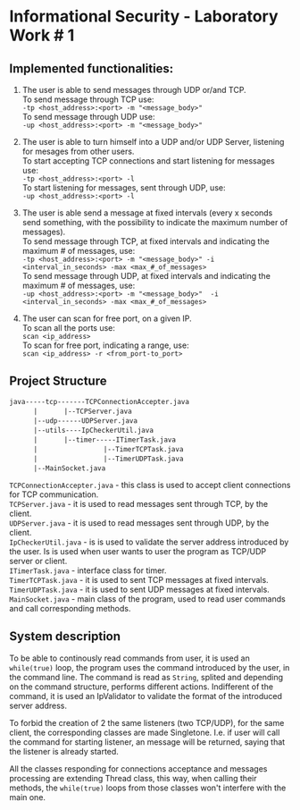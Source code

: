 # Informational Security - Laboratory Work # 1

## Implemented functionalities:
1. The user is able to send messages through UDP or/and TCP.  
To send message through TCP use:  
`-tp <host_address>:<port> -m "<message_body>"`  
 To send message through UDP use:  
`-up <host_address>:<port> -m "<message_body>"`  

2. The user is able to turn himself into a UDP and/or UDP Server, listening for mesages from other users.  
To start accepting TCP connections and start listening for messages use:  
`-tp <host_address>:<port> -l`  
To start listening for messages, sent through UDP, use:  
`-up <host_address>:<port> -l`  
3. The user is able send a message at fixed intervals (every x seconds send something, with the possibility to indicate the maximum number of messages).  
To send message through TCP, at fixed intervals and indicating the maximum # of messages, use:  
`-tp <host_address>:<port> -m "<message_body>" -i <interval_in_seconds> -max <max_#_of_messages>`    
To send message through UDP, at fixed intervals and indicating the maximum # of messages, use:  
`-up <host_address>:<port> -m "<message_body>"  -i <interval_in_seconds> -max <max_#_of_messages>` 
4. The user can scan for free port, on a given IP.  
To scan all the ports use:  
`scan <ip_address>`  
To scan for free port, indicating a range, use:  
`scan <ip_address> -r <from_port-to_port>`

##  Project Structure
`java-----tcp-------TCPConnectionAccepter.java`  
 &nbsp; &nbsp; &nbsp; &nbsp; &nbsp; &nbsp;`|` &nbsp; &nbsp; &nbsp; &nbsp; &nbsp; &nbsp;`|--TCPServer.java`  
 &nbsp; &nbsp; &nbsp; &nbsp; &nbsp; &nbsp;`|--udp------UDPServer.java`  
 &nbsp; &nbsp; &nbsp; &nbsp; &nbsp; &nbsp;`|--utils----IpCheckerUtil.java`  
 &nbsp; &nbsp; &nbsp; &nbsp; &nbsp; &nbsp;`|` &nbsp; &nbsp; &nbsp; &nbsp; &nbsp; &nbsp;`|--timer-----ITimerTask.java`   
 &nbsp; &nbsp; &nbsp; &nbsp; &nbsp; &nbsp;`|` &nbsp; &nbsp; &nbsp; &nbsp; &nbsp; &nbsp; &nbsp; &nbsp; &nbsp; &nbsp; &nbsp; &nbsp; &nbsp; &nbsp; &nbsp;`|--TimerTCPTask.java`  
 &nbsp; &nbsp; &nbsp; &nbsp; &nbsp; &nbsp;`|` &nbsp; &nbsp; &nbsp; &nbsp; &nbsp; &nbsp; &nbsp; &nbsp; &nbsp; &nbsp; &nbsp; &nbsp; &nbsp; &nbsp; &nbsp;`|--TimerUDPTask.java`  
 &nbsp; &nbsp; &nbsp; &nbsp; &nbsp; &nbsp;`|--MainSocket.java`   
 
`TCPConnectionAccepter.java` - this class is used to accept client connections for TCP communication.  
`TCPServer.java` - it is used to read messages sent through TCP, by the client.  
`UDPServer.java` - it is used to read messages sent through UDP, by the client.  
`IpCheckerUtil.java` - is is used to validate the server address introduced by the user. Is is used when user wants to user the program as TCP/UDP server or client.   
`ITimerTask.java` - interface class for timer.  
`TimerTCPTask.java` - it is used to sent TCP messages at fixed intervals.        
`TimerUDPTask.java` - it is used to sent UDP messages at fixed intervals.  
`MainSocket.java` - main class of the program, used to read user commands and call corresponding methods.  


## System description
  To be able to continously read commands from user, it is used an `while(true)` loop, the program uses the command introduced by the user, in the command line. The command is read as `String`, splited and depending on the command structure, performs different actions. Indifferent of the command, it is used an IpValidator to validate the format of the introduced server address.  

  To forbid the creation of 2 the same listeners (two TCP/UDP), for the same client, the corresponding classes are made Singletone. I.e. if user will call the command for starting listener, an message will be returned, saying that the listener is already started.  
  
All the classes responding for connections acceptance and messages processing are extending Thread class, this way, when calling their methods, the `while(true)` loops from those classes won't interfere with the main one.
  

